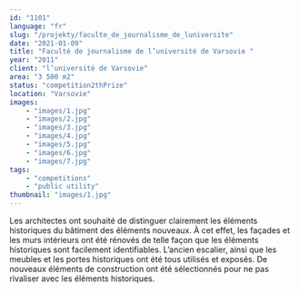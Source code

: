 ```yaml
---
id: "1101"
language: "fr"
slug: "/projekty/faculte_de_journalisme_de_luniversite"
date: "2021-01-09"
title: "Faculté de journalisme de l’université de Varsovie "
year: "2011"
client: "l’université de Varsovie"
area: "3 500 m2"
status: "competition2thPrize"
location: "Varsovie"
images: 
    - "images/1.jpg"
    - "images/2.jpg"
    - "images/3.jpg"
    - "images/4.jpg"    
    - "images/5.jpg"    
    - "images/6.jpg"    
    - "images/7.jpg"    
tags: 
    - "competitions"
    - "public utility"
thumbnail: "images/1.jpg"
---
```

Les architectes ont souhaité de distinguer clairement les éléments historiques du bâtiment des éléments nouveaux. À cet effet, les façades et les murs intérieurs ont été rénovés de telle façon  que les éléments historiques sont facilement identifiables. L’ancien escalier, ainsi que les meubles et les portes historiques ont été tous utilisés et exposés. De nouveaux éléments de construction ont été sélectionnés pour ne pas rivaliser avec les éléments historiques.
